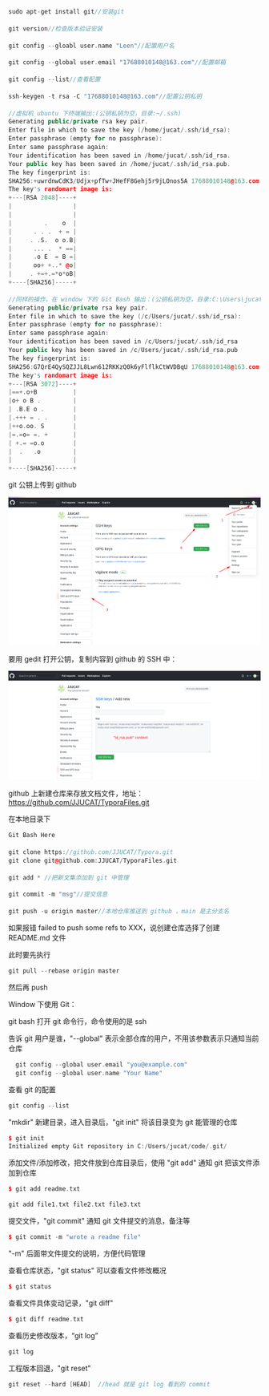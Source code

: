 ```c++
sudo apt-get install git//安装git

git version//检查版本验证安装

git config --gloabl user.name "Leen"//配置用户名

git config --global user.email "17688010148@163.com"//配置邮箱

git config --list//查看配置

ssh-keygen -t rsa -C "17688010148@163.com"//配置公钥私钥

//虚拟机 ubuntu 下终端输出:(公钥私钥为空，目录:~/.ssh)
Generating public/private rsa key pair.
Enter file in which to save the key (/home/jucat/.ssh/id_rsa): 
Enter passphrase (empty for no passphrase): 
Enter same passphrase again: 
Your identification has been saved in /home/jucat/.ssh/id_rsa.
Your public key has been saved in /home/jucat/.ssh/id_rsa.pub.
The key fingerprint is:
SHA256:+uwrdnwCdK3/Udjx+pfTw+JHefF8Gehj5r9jLOnos5A 17688010148@163.com
The key's randomart image is:
+---[RSA 2048]----+
|                 |
|                 |
|         .    o  |
|      . . .  + = |
|     . .S.  o o.B|
|      ... .  * ==|
|      .o E  = B =|
|      oo+ +..* @o|
|     . +=+.=*o*oB|
+----[SHA256]-----+
    
//同样的操作，在 window 下的 Git Bash 输出：(公钥私钥为空，目录:C:\Users\jucat\.ssh)
Generating public/private rsa key pair.
Enter file in which to save the key (/c/Users/jucat/.ssh/id_rsa):
Enter passphrase (empty for no passphrase):
Enter same passphrase again:
Your identification has been saved in /c/Users/jucat/.ssh/id_rsa
Your public key has been saved in /c/Users/jucat/.ssh/id_rsa.pub
The key fingerprint is:
SHA256:G7QrE4QySQZJJL8Lwn612RKKzQ0k6yFlflkCtWVDBqU 17688010148@163.com
The key's randomart image is:
+---[RSA 3072]----+
|==+.o+B          |
|o+ o B .         |
| .B.E o .        |
|.+++ = . .       |
|++o.oo. S        |
|=.=o= =. +       |
| +.= =o.o        |
|  .   .o         |
|                 |
+----[SHA256]-----+

```



git 公钥上传到 github

![](github公钥私钥管理00.png)

要用 gedit 打开公钥，复制内容到 github 的 SSH 中：

![](github公钥私钥管理01.png)

github 上新建仓库来存放文档文件，地址：https://github.com/JJUCAT/TyporaFiles.git



在本地目录下

```c++
Git Bash Here

git clone https://github.com/JJUCAT/Typora.git
git clone git@github.com:JJUCAT/TyporaFiles.git

git add * //把新文集添加到 git 中管理

git commit -m "msg"//提交信息

git push -u origin master//本地仓库推送到 github ，main 是主分支名
```

如果报错 failed to push some refs to XXX，说创建仓库选择了创建 README.md 文件

此时要先执行

```c++
git pull --rebase origin master
```

然后再 push



Window 下使用 Git：

git bash 打开 git 命令行，命令使用的是 ssh

告诉 git 用户是谁，"--global" 表示全部仓库的用户，不用该参数表示只通知当前仓库

```c++
  git config --global user.email "you@example.com"
  git config --global user.name "Your Name"
```



查看 git 的配置

```c++
git config --list
```



"mkdir" 新建目录，进入目录后，"git init" 将该目录变为 git 能管理的仓库

```c++
$ git init
Initialized empty Git repository in C:/Users/jucat/code/.git/
```



添加文件/添加修改，把文件放到仓库目录后，使用 "git add" 通知 git 把该文件添加到仓库

```c++
$ git add readme.txt
```

```c++
git add file1.txt file2.txt file3.txt
```



提交文件，"git  commit" 通知 git 文件提交的消息，备注等

```c++
$ git commit -m "wrote a readme file"
```

"-m" 后面带文件提交的说明，方便代码管理



查看仓库状态，"git status" 可以查看文件修改概况

```c++
$ git status
```



查看文件具体变动记录，"git diff" 

```c++
$ git diff readme.txt 
```



查看历史修改版本，“git log”

```c
git log
```



工程版本回退，"git reset"

```c
git reset --hard [HEAD]  //head 就是 git log 看到的 commit
```




